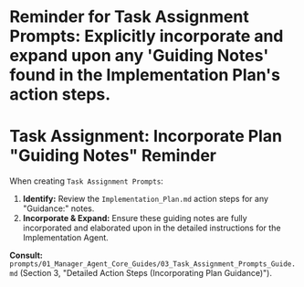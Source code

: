 # Reminder for Task Assignment Prompts: Explicitly incorporate and expand upon any 'Guiding Notes' found in the Implementation Plan's action steps.

# Task Assignment: Incorporate Plan "Guiding Notes" Reminder

When creating `Task Assignment Prompts`:

1.  **Identify:** Review the `Implementation_Plan.md` action steps for any "Guidance:" notes.
2.  **Incorporate & Expand:** Ensure these guiding notes are fully incorporated and elaborated upon in the detailed instructions for the Implementation Agent.

**Consult:** `prompts/01_Manager_Agent_Core_Guides/03_Task_Assignment_Prompts_Guide.md` (Section 3, "Detailed Action Steps (Incorporating Plan Guidance)").